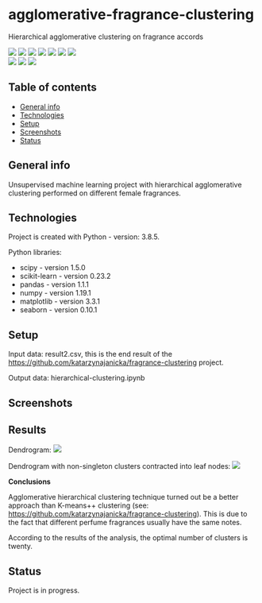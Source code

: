# agglomerative-fragrance-clustering
Hierarchical agglomerative clustering on fragrance accords

<img src="https://img.shields.io/badge/python-3.8.5 -brightgreen"> <img src='https://img.shields.io/badge/scipy-1.5.0-blue'> <img src='https://img.shields.io/badge/scikitlearn-0.23.2-blue'> <img src='https://img.shields.io/badge/pandas-1.1.1-blue'> <img src='https://img.shields.io/badge/numpy-1.19.1-blue'> <img src="https://img.shields.io/badge/matplotlib-3.3.1 -blue"> <img src="https://img.shields.io/badge/seaborn-0.10.1 -blue"> <br>
<img src="https://img.shields.io/badge/unsupervised-machine--learning-ff69b4"> <img src="https://img.shields.io/badge/cluster-analysis-ff69b4"> <img src="https://img.shields.io/badge/exploratory-data%20analysis-ff69b4">

## Table of contents
* [General info](#general-info)
* [Technologies](#technologies)
* [Setup](#setup)
* [Screenshots](#screenshots)
* [Status](#status)

## General info
Unsupervised machine learning project with hierarchical agglomerative clustering performed on different female fragrances.

## Technologies
Project is created with Python - version: 3.8.5.

Python libraries:
* scipy - version 1.5.0
* scikit-learn - version 0.23.2
* pandas - version 1.1.1
* numpy - version 1.19.1
* matplotlib - version 3.3.1
* seaborn - version 0.10.1
  
## Setup

Input data: result2.csv, this is the end result of the https://github.com/katarzynajanicka/fragrance-clustering project.

Output data: hierarchical-clustering.ipynb

## Screenshots

## Results

Dendrogram:
![](./screenshots/clusters_v0.png)

Dendrogram with non-singleton clusters contracted into leaf nodes:
![](./screenshots/clusters_v1.png)

**Conclusions**

Agglomerative hierarchical clustering technique turned out be a better approach than K-means++ clustering (see: https://github.com/katarzynajanicka/fragrance-clustering). This is due to the fact that different perfume fragrances usually have the same notes.

According to the results of the analysis, the optimal number of clusters is twenty.

## Status
Project is in progress.
